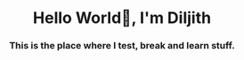 <h1 align="center">Hello World👋, I'm Diljith</h1>
<h3 align="center">This is the place where I test, break and learn stuff.</h3>



<!-- **diljithbalakrishnan/diljithbalakrishnan** is a ✨ _special_ ✨ repository because its `README.md` (this file) appears on your GitHub profile. -->
<!-- 
Here are some ideas to get you started:

- 🔭 I’m currently working on ... QUBE CINEMA INC
- 🌱 I’m currently learning ... Testing
- 👯 I’m looking to collaborate on ... Python
- 🤔 I’m looking for help with ... Testing
- 💬 Ask me about ... Ask me anything
- 📫 How to reach me: ...  [Diljith.com](https://diljithbalakrishnan.github.io/)
- 😄 Pronouns: ... He/Him
- ⚡ Fun fact: ... I am half finnish -->

